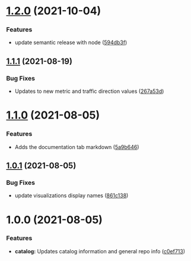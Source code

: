 # [1.2.0](https://github.com/newrelic/nr1-kentik-network-monitoring/compare/v1.1.1...v1.2.0) (2021-10-04)


### Features

* update semantic release with node ([594db3f](https://github.com/newrelic/nr1-kentik-network-monitoring/commit/594db3f51799bcec738163f82a1e50b529711457))

## [1.1.1](https://github.com/newrelic/nr1-kentik-network-monitoring/compare/v1.1.0...v1.1.1) (2021-08-19)


### Bug Fixes

* Updates to new metric and traffic direction values ([267a53d](https://github.com/newrelic/nr1-kentik-network-monitoring/commit/267a53d068486b99aade511de6037328116f99ac))

# [1.1.0](https://github.com/newrelic/nr1-kentik-network-monitoring/compare/v1.0.1...v1.1.0) (2021-08-05)


### Features

* Adds the documentation tab markdown ([5a9b646](https://github.com/newrelic/nr1-kentik-network-monitoring/commit/5a9b64633ee049caf63891f5a1a89ae6a18cc9a3))

## [1.0.1](https://github.com/newrelic/nr1-kentik-network-monitoring/compare/v1.0.0...v1.0.1) (2021-08-05)


### Bug Fixes

* update visualizations display names ([861c138](https://github.com/newrelic/nr1-kentik-network-monitoring/commit/861c1382ff6a81912076d97e35baa24be0f89b2c))

# 1.0.0 (2021-08-05)


### Features

* **catalog:** Updates catalog information and general repo info ([c0ef713](https://github.com/newrelic/nr1-kentik-network-monitoring/commit/c0ef713d20d060eb483bcf2b5963619bc472c30b))
